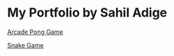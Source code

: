 # My Portfolio by Sahil Adige

[Arcade Pong Game](https://sahiladige.github.io/Portfolio/UpdatedPong/)

[Snake Game](https://sahiladige.github.io/Portfolio/SnakeFinal/)
